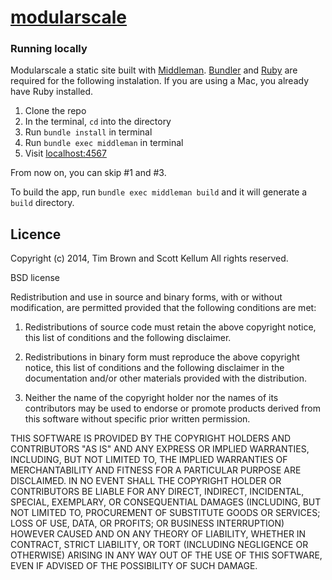 # [modularscale](http://modularscale.com/)

### Running locally

Modularscale a static site built with [Middleman](http://middlemanapp.com/). [Bundler](http://bundler.io/) and [Ruby](https://www.ruby-lang.org/en/) are required for the following instalation. If you are using a Mac, you already have Ruby installed.

1. Clone the repo
2. In the terminal, `cd` into the directory
3. Run `bundle install` in terminal
4. Run `bundle exec middleman` in terminal
5. Visit [localhost:4567](http://localhost:4567/)

From now on, you can skip #1 and #3.

To build the app, run `bundle exec middleman build` and it will generate a `build` directory.

## Licence

Copyright (c) 2014, Tim Brown and Scott Kellum
All rights reserved.

BSD license

Redistribution and use in source and binary forms, with or without modification, are permitted provided that the following conditions are met:

1. Redistributions of source code must retain the above copyright notice, this list of conditions and the following disclaimer.

2. Redistributions in binary form must reproduce the above copyright notice, this list of conditions and the following disclaimer in the documentation and/or other materials provided with the distribution.

3. Neither the name of the copyright holder nor the names of its contributors may be used to endorse or promote products derived from this software without specific prior written permission.

THIS SOFTWARE IS PROVIDED BY THE COPYRIGHT HOLDERS AND CONTRIBUTORS "AS IS" AND ANY EXPRESS OR IMPLIED WARRANTIES, INCLUDING, BUT NOT LIMITED TO, THE IMPLIED WARRANTIES OF MERCHANTABILITY AND FITNESS FOR A PARTICULAR PURPOSE ARE DISCLAIMED. IN NO EVENT SHALL THE COPYRIGHT HOLDER OR CONTRIBUTORS BE LIABLE FOR ANY DIRECT, INDIRECT, INCIDENTAL, SPECIAL, EXEMPLARY, OR CONSEQUENTIAL DAMAGES (INCLUDING, BUT NOT LIMITED TO, PROCUREMENT OF SUBSTITUTE GOODS OR SERVICES; LOSS OF USE, DATA, OR PROFITS; OR BUSINESS INTERRUPTION) HOWEVER CAUSED AND ON ANY THEORY OF LIABILITY, WHETHER IN CONTRACT, STRICT LIABILITY, OR TORT (INCLUDING NEGLIGENCE OR OTHERWISE) ARISING IN ANY WAY OUT OF THE USE OF THIS SOFTWARE, EVEN IF ADVISED OF THE POSSIBILITY OF SUCH DAMAGE.

